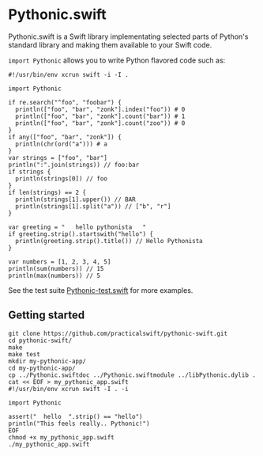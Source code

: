 Pythonic.swift
==============

Pythonic.swift is a Swift library implementating selected parts of Python's standard library and making them available to your Swift code.

```import Pythonic``` allows you to write Python flavored code such as:

```
#!/usr/bin/env xcrun swift -i -I .

import Pythonic

if re.search("^foo", "foobar") {
  println(["foo", "bar", "zonk"].index("foo")) # 0
  println(["foo", "bar", "zonk"].count("bar")) # 1
  println(["foo", "bar", "zonk"].count("zoo")) # 0
}
if any(["foo", "bar", "zonk"]) {
  println(chr(ord("a"))) # a
}
var strings = ["foo", "bar"]
println(":".join(strings)) // foo:bar
if strings {
  println(strings[0]) // foo
}
if len(strings) == 2 {
  println(strings[1].upper()) // BAR
  println(strings[1].split("a")) // ["b", "r"]
}

var greeting = "   hello pythonista   "
if greeting.strip().startswith("hello") {
  println(greeting.strip().title()) // Hello Pythonista
}

var numbers = [1, 2, 3, 4, 5]
println(sum(numbers)) // 15
println(max(numbers)) // 5
```

See the test suite <a href="https://github.com/practicalswift/pythonic-swift/blob/master/Pythonic-test.swift">Pythonic-test.swift</a> for more examples.

Getting started
---------------

```
git clone https://github.com/practicalswift/pythonic-swift.git
cd pythonic-swift/
make
make test
mkdir my-pythonic-app/
cd my-pythonic-app/
cp ../Pythonic.swiftdoc ../Pythonic.swiftmodule ../libPythonic.dylib .
cat << EOF > my_pythonic_app.swift
#!/usr/bin/env xcrun swift -I . -i

import Pythonic

assert("  hello  ".strip() == "hello")
println("This feels really.. Pythonic!")
EOF
chmod +x my_pythonic_app.swift
./my_pythonic_app.swift
```
